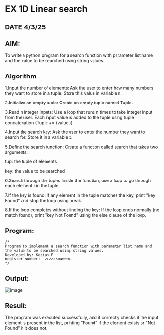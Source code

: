 # EX 1D Linear search
## DATE:4/3/25
## AIM:
To write a python program for a search function with parameter list name and the value to be searched using string values.



## Algorithm
1.Input the number of elements: Ask the user to enter how many numbers they want to store in a tuple. Store this value in variable n.

2.Initialize an empty tuple: Create an empty tuple named Tuple.

3.Read n integer inputs: Use a loop that runs n times to take integer input from the user. Each input value is added to the tuple using tuple concatenation (Tuple += (value,)).

4.Input the search key: Ask the user to enter the number they want to search for. Store it in a variable x.

5.Define the search function: Create a function called search that takes two arguments:

tup: the tuple of elements

key: the value to be searched

6.Search through the tuple: Inside the function, use a loop to go through each element i in the tuple.

7.If the key is found: If any element in the tuple matches the key, print "key Found" and stop the loop using break.

8.If the loop completes without finding the key: If the loop ends normally (no match found), print "key Not Found" using the else clause of the loop.
## Program:
```
/*
Program to implement a search function with parameter list name and the value to be searched using string values.
Developed by: Keziah.F
Register Number:  212223040094
*/
```

## Output:

![image](https://github.com/user-attachments/assets/77faef37-a92f-4673-9ba4-b8b5fb57090f)



## Result:
The program was executed successfully, and it correctly checks if the input element is present in the list, printing "Found" if the element exists or "Not Found" if it does not.

